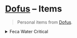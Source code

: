 # [Dofus] – Items

> Personal items from [Dofus].

[Dofus]: https://dofus.com

<!----------------------------------------------------------------------------->

<details>

<summary>Feca Water Critical</summary>

![](equipment/hat/kideebonnet-ranged-damage.webp)
![](equipment/cloak/queen-of-fate-cape-ranged-damage.webp)
![](equipment/amulet/spookkoth-amulet-critical.webp)
![](equipment/ring/rhineetle-ring-ap.webp)
![](equipment/ring/misery-greed-mp.webp)
![](equipment/belt/sneerena-loincloth-ranged-damage.webp)
![](equipment/boots/queen-of-fate-boots-ranged-damage.webp)
![](weapons/dagger/daguanos-spell-damage.webp)
![](equipment/shield/four-leaf-range.webp)
![](pets/pet/snailmate.webp)
![](equipment/dofus/vulbis-dofus.webp)
![](equipment/dofus/ochre-dofus.webp)
![](equipment/dofus/turquoise-dofus.webp)
![](equipment/dofus/abyssal-dofus.webp)
![](equipment/dofus/crimson-dofus.webp)
![](equipment/dofus/ice-dofus.webp)

</details>

<!----------------------------------------------------------------------------->
